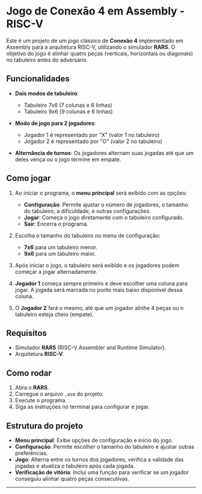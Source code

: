 # Jogo de Conexão 4 em Assembly - RISC-V

Este é um projeto de um jogo clássico de **Conexão 4** implementado em Assembly para a arquitetura RISC-V, utilizando o simulador **RARS**. O objetivo do jogo é alinhar quatro peças (verticais, horizontais ou diagonais) no tabuleiro antes do adversário.

## Funcionalidades

- **Dois modos de tabuleiro**:
  - Tabuleiro 7x6 (7 colunas e 6 linhas)
  - Tabuleiro 9x6 (9 colunas e 6 linhas)
  
- **Modo de jogo para 2 jogadores**:
  - Jogador 1 é representado por "X" (valor 1 no tabuleiro)
  - Jogador 2 é representado por "O" (valor 2 no tabuleiro)
  
- **Alternância de turnos**: Os jogadores alternam suas jogadas até que um deles vença ou o jogo termine em empate.

## Como jogar

1. Ao iniciar o programa, o **menu principal** será exibido com as opções:
   - **Configuração**: Permite ajustar o número de jogadores, o tamanho do tabuleiro, a dificuldade, e outras configurações.
   - **Jogar**: Começa o jogo diretamente com o tabuleiro configurado.
   - **Sair**: Encerra o programa.

2. Escolha o tamanho do tabuleiro no menu de configuração:
   - **7x6** para um tabuleiro menor.
   - **9x6** para um tabuleiro maior.

3. Após iniciar o jogo, o tabuleiro será exibido e os jogadores podem começar a jogar alternadamente.

4. **Jogador 1** começa sempre primeiro e deve escolher uma coluna para jogar. A jogada será marcada no ponto mais baixo disponível dessa coluna.

5. O **Jogador 2** fará o mesmo, até que um jogador alinhe 4 peças ou o tabuleiro esteja cheio (empate).

## Requisitos

- Simulador **RARS** (RISC-V Assembler and Runtime Simulator).
- Arquitetura **RISC-V**.

## Como rodar

1. Abra o **RARS**.
2. Carregue o arquivo `.asm` do projeto.
3. Execute o programa.
4. Siga as instruções no terminal para configurar e jogar.

## Estrutura do projeto

- **Menu principal**: Exibe opções de configuração e início do jogo.
- **Configuração**: Permite escolher o tamanho do tabuleiro e ajustar outras preferências.
- **Jogo**: Alterna entre os turnos dos jogadores, verifica a validade das jogadas e atualiza o tabuleiro após cada jogada.
- **Verificação de vitória**: Inclui uma função para verificar se um jogador conseguiu alinhar quatro peças consecutivas.

---
